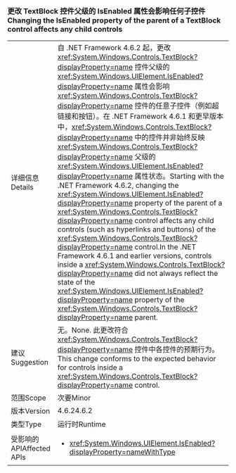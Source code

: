 ### <a name="changing-the-isenabled-property-of-the-parent-of-a-textblock-control-affects-any-child-controls"></a><span data-ttu-id="16bd2-101">更改 TextBlock 控件父级的 IsEnabled 属性会影响任何子控件</span><span class="sxs-lookup"><span data-stu-id="16bd2-101">Changing the IsEnabled property of the parent of a TextBlock control affects any child controls</span></span>

|   |   |
|---|---|
|<span data-ttu-id="16bd2-102">详细信息</span><span class="sxs-lookup"><span data-stu-id="16bd2-102">Details</span></span>|<span data-ttu-id="16bd2-103">自 .NET Framework 4.6.2 起，更改 <xref:System.Windows.Controls.TextBlock?displayProperty=name> 控件父级的 <xref:System.Windows.UIElement.IsEnabled?displayProperty=name> 属性会影响 <xref:System.Windows.Controls.TextBlock?displayProperty=name> 控件的任意子控件（例如超链接和按钮）。在 .NET Framework 4.6.1 和更早版本中，<xref:System.Windows.Controls.TextBlock?displayProperty=name> 中的控件并非始终反映 <xref:System.Windows.Controls.TextBlock?displayProperty=name> 父级的 <xref:System.Windows.UIElement.IsEnabled?displayProperty=name> 属性状态。</span><span class="sxs-lookup"><span data-stu-id="16bd2-103">Starting with the .NET Framework 4.6.2, changing the <xref:System.Windows.UIElement.IsEnabled?displayProperty=name> property of the parent of a <xref:System.Windows.Controls.TextBlock?displayProperty=name> control affects any child controls (such as hyperlinks and buttons) of the <xref:System.Windows.Controls.TextBlock?displayProperty=name> control.In the .NET Framework 4.6.1 and earlier versions, controls inside a <xref:System.Windows.Controls.TextBlock?displayProperty=name> did not always reflect the state of the <xref:System.Windows.UIElement.IsEnabled?displayProperty=name> property of the <xref:System.Windows.Controls.TextBlock?displayProperty=name> parent.</span></span>|
|<span data-ttu-id="16bd2-104">建议</span><span class="sxs-lookup"><span data-stu-id="16bd2-104">Suggestion</span></span>|<span data-ttu-id="16bd2-105">无。</span><span class="sxs-lookup"><span data-stu-id="16bd2-105">None.</span></span> <span data-ttu-id="16bd2-106">此更改符合 <xref:System.Windows.Controls.TextBlock?displayProperty=name> 控件中各控件的预期行为。</span><span class="sxs-lookup"><span data-stu-id="16bd2-106">This change conforms to the expected behavior for controls inside a <xref:System.Windows.Controls.TextBlock?displayProperty=name> control.</span></span>|
|<span data-ttu-id="16bd2-107">范围</span><span class="sxs-lookup"><span data-stu-id="16bd2-107">Scope</span></span>|<span data-ttu-id="16bd2-108">次要</span><span class="sxs-lookup"><span data-stu-id="16bd2-108">Minor</span></span>|
|<span data-ttu-id="16bd2-109">版本</span><span class="sxs-lookup"><span data-stu-id="16bd2-109">Version</span></span>|<span data-ttu-id="16bd2-110">4.6.2</span><span class="sxs-lookup"><span data-stu-id="16bd2-110">4.6.2</span></span>|
|<span data-ttu-id="16bd2-111">类型</span><span class="sxs-lookup"><span data-stu-id="16bd2-111">Type</span></span>|<span data-ttu-id="16bd2-112">运行时</span><span class="sxs-lookup"><span data-stu-id="16bd2-112">Runtime</span></span>|
|<span data-ttu-id="16bd2-113">受影响的 API</span><span class="sxs-lookup"><span data-stu-id="16bd2-113">Affected APIs</span></span>|<ul><li><xref:System.Windows.UIElement.IsEnabled?displayProperty=nameWithType></li></ul>|

